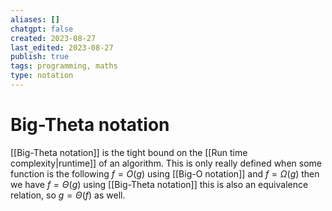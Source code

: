 ```yaml
---
aliases: []
chatgpt: false
created: 2023-08-27
last_edited: 2023-08-27
publish: true
tags: programming, maths
type: notation
---
```

# Big-Theta notation

[[Big-Theta notation]] is the tight bound on the [[Run time complexity|runtime]] of an algorithm. This is only really defined when some function is the following $f = O(g)$ using [[Big-O notation]] and $f = \Omega(g)$ then we have $f=\Theta(g)$ using [[Big-Theta notation]] this is also an equivalence relation, so $g = \Theta(f)$ as well.
